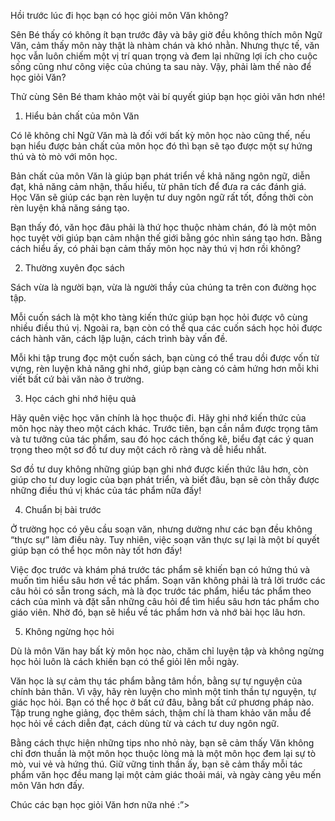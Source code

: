 Hồi trước lúc đi học bạn có học giỏi môn Văn không?

Sên Bé thấy có không ít bạn trước đây và bây giờ đều không thích môn Ngữ Văn, cảm thấy môn này thật là nhàm chán và khó nhằn. Nhưng thực tế, văn học vẫn luôn chiếm một vị trí quan trọng và đem lại những lợi ích cho cuộc sống cũng như công việc của chúng ta sau này. Vậy, phải làm thế nào để học giỏi Văn?

Thử cùng Sên Bé tham khảo một vài bí quyết giúp bạn học giỏi văn hơn nhé!

1. Hiểu bản chất của môn Văn

Có lẽ không chỉ Ngữ Văn mà là đối với bất kỳ môn học nào cũng thế, nếu bạn hiểu được bản chất của môn học đó thì bạn sẽ tạo được một sự hứng thú và tò mò với môn học. 

Bản chất của môn Văn là giúp bạn phát triển về khả năng ngôn ngữ, diễn đạt, khả năng cảm nhận, thấu hiểu, từ phân tích để đưa ra các đánh giá. Học Văn sẽ giúp các bạn rèn luyện tư duy ngôn ngữ rất tốt, đồng thời còn rèn luyện khả năng sáng tạo.

Bạn thấy đó, văn học đâu phải là thứ học thuộc nhàm chán, đó là một môn học tuyệt vời giúp bạn cảm nhận thế giới bằng góc nhìn sáng tạo hơn. Bằng cách hiểu ấy, có phải bạn cảm thấy môn học này thú vị hơn rồi không?

2. Thường xuyên đọc sách

Sách vừa là người bạn, vừa là người thầy của chúng ta trên con đường học tập.

Mỗi cuốn sách là một kho tàng kiến thức giúp bạn học hỏi được vô cùng nhiều điều thú vị. Ngoài ra, bạn còn có thể qua các cuốn sách học hỏi được cách hành văn, cách lập luận, cách trình bày vấn đề.

Mỗi khi tập trung đọc một cuốn sách, bạn cùng có thể trau dồi được vốn từ vựng, rèn luyện khả năng ghi nhớ, giúp bạn càng có cảm hứng hơn mỗi khi viết bất cứ bài văn nào ở trường.

3. Học cách ghi nhớ hiệu quả

Hãy quên việc học văn chính là học thuộc đi. Hãy ghi nhớ kiến thức của môn học này theo một cách khác. Trước tiên, bạn cần nắm được trọng tâm và tư tưởng của tác phẩm, sau đó học cách thống kê, biểu đạt các ý quan trọng theo một sơ đồ tư duy một cách rõ ràng và dễ hiểu nhất.

Sơ đồ tư duy không những giúp bạn ghi nhớ được kiến thức lâu hơn, còn giúp cho tư duy logic của bạn phát triển, và biết đâu, bạn sẽ còn thấy được những điều thú vị khác của tác phẩm nữa đấy!

4. Chuẩn bị bài trước

Ở trường học có yêu cầu soạn văn, nhưng dường như các bạn đều không “thực sự” làm điều này. Tuy nhiên, việc soạn văn thực sự lại là một bí quyết giúp bạn có thể học môn này tốt hơn đấy!

Việc đọc trước và khám phá trước tác phẩm sẽ khiến bạn có hứng thú và muốn tìm hiểu sâu hơn về tác phẩm. Soạn văn không phải là trả lời trước các câu hỏi có sẵn trong sách, mà là đọc trước tác phẩm, hiểu tác phẩm theo cách của mình và đặt sẵn những câu hỏi để tìm hiểu sâu hơn tác phẩm cho giáo viên. Nhờ đó, bạn sẽ hiểu về tác phẩm hơn và nhớ bài học lâu hơn.

5. Không ngừng học hỏi

Dù là môn Văn hay bất kỳ môn học nào, chăm chỉ luyện tập và không ngừng học hỏi luôn là cách khiến bạn có thể giỏi lên mỗi ngày.

Văn học là sự cảm thụ tác phẩm bằng tâm hồn, bằng sự tự nguyện của chính bản thân. Vì vậy, hãy rèn luyện cho mình một tinh thần tự nguyện, tự giác học hỏi. Bạn có thể học ở bất cứ đâu, bằng bất cứ phương pháp nào. Tập trung nghe giảng, đọc thêm sách, thậm chí là tham khảo văn mẫu để học hỏi về cách diễn đạt, cách dùng từ và cách tư duy ngôn ngữ.

Bằng cách thực hiện những tips nho nhỏ này, bạn sẽ cảm thấy Văn không chỉ đơn thuần là một môn học thuộc lòng mà là một môn học đem lại sự tò mò, vui vẻ và hứng thú. Giữ vững tinh thần ấy, bạn sẽ cảm thấy mỗi tác phẩm văn học đều mang lại một cảm giác thoải mái, và ngày càng yêu mến môn Văn hơn đấy.

Chúc các bạn học giỏi Văn hơn nữa nhé :”>
